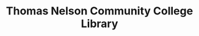 ---
layout: repo
title: "Thomas Nelson Community College Library"
id: 16189
permalink: repos/16189/
---